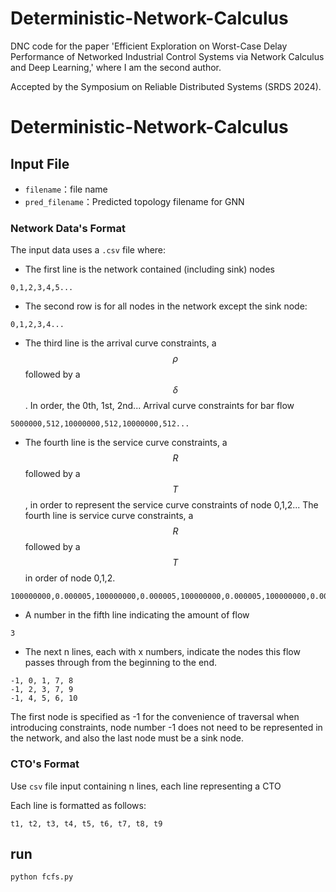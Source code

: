 # Deterministic-Network-Calculus
DNC code for the paper 'Efficient Exploration on Worst-Case Delay Performance of Networked Industrial Control Systems via Network Calculus and Deep Learning,' where I am the second author. 

Accepted by the Symposium on Reliable Distributed Systems (SRDS 2024).
# Deterministic-Network-Calculus

## Input File

* `filename`：file name
* `pred_filename`：Predicted topology filename for GNN

### Network Data's Format

The input data uses a `.csv` file where:

* The first line is the network contained (including sink) nodes

```
0,1,2,3,4,5...
```

* The second row is for all nodes in the network except the sink node:

```
0,1,2,3,4...
```

* The third line is the arrival curve constraints, a $$ \rho $$ followed by a $$ \delta $$. In order, the 0th, 1st, 2nd... Arrival curve constraints for bar flow

```
5000000,512,10000000,512,10000000,512...
```

* The fourth line is the service curve constraints, a $$R$$ followed by a $$T$$, in order to represent the service curve constraints of node 0,1,2... The fourth line is service curve constraints, a $$R$$ followed by a $$T$$ in order of node 0,1,2.

```
100000000,0.000005,100000000,0.000005,100000000,0.000005,100000000,0.000005,100000000,0.000005....

```

* A number in the fifth line indicating the amount of flow

```
3
```

* The next n lines, each with x numbers, indicate the nodes this flow passes through from the beginning to the end.

```
-1, 0, 1, 7, 8
-1, 2, 3, 7, 9
-1, 4, 5, 6, 10
```

The first node is specified as -1 for the convenience of traversal when introducing constraints, node number -1 does not need to be represented in the network, and also the last node must be a sink node.

### CTO's Format

Use `csv` file input containing n lines, each line representing a CTO

Each line is formatted as follows:

```
t1, t2, t3, t4, t5, t6, t7, t8, t9
```

## run

`python fcfs.py`

